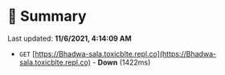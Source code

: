 # 📖 Summary
Last updated: **11/6/2021, 4:14:09 AM**

- `GET` [https://Bhadwa-sala.toxicblte.repl.co](https://Bhadwa-sala.toxicblte.repl.co) - **Down** (1422ms)
